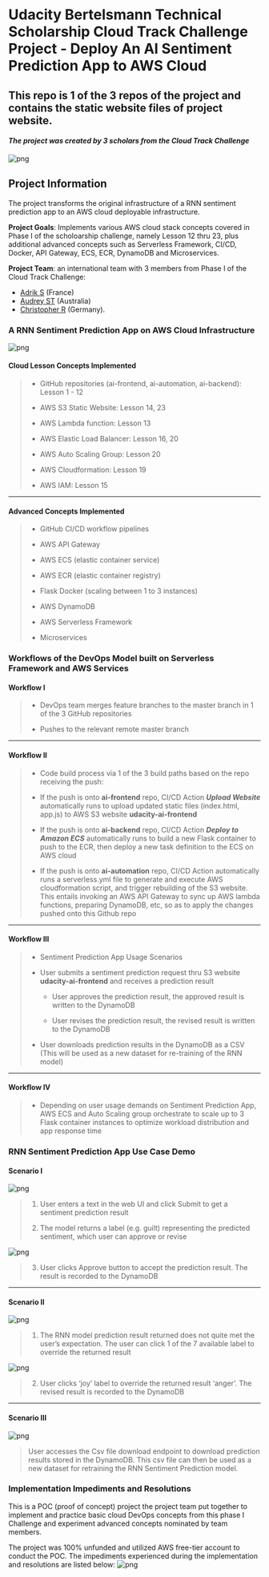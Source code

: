 # Udacity Bertelsmann Technical Scholarship Cloud Track Challenge Project - Deploy An AI Sentiment Prediction App to AWS Cloud
This repo is 1 of the 3 repos of the project and contains the static website files of project website.
 ---
#### _The project was created by 3 scholars from the Cloud Track Challenge_

![png](assets/BertelsmannChallenge.png)

## Project Information
The project transforms the original infrastructure of a RNN sentiment prediction app to an AWS cloud deployable infrastructure.

**Project Goals**: Implements various AWS cloud stack concepts covered in Phase I of the scholoarship challenge, namely Lesson 12 thru 23, plus additional advanced concepts such as Serverless Framework, CI/CD, Docker, API Gateway, ECS, ECR, DynamoDB and Microservices.

**Project Team**: an international team with 3 members from Phase I of the Cloud Track Challenge: 
* [Adrik S](https://github.com/Adriks976) (France)
* [Audrey ST](https://github.com/atan4583) (Australia)
* [Christopher R](https://github.com/christopherrauh) (Germany).


### A RNN Sentiment Prediction App on AWS Cloud Infrastructure
![png](assets/RNNappOnAWS.png)
#### Cloud Lesson Concepts Implemented
> * GitHub repositories (ai-frontend, ai-automation, ai-backend):  Lesson 1 - 12
>
> * AWS S3 Static Website: Lesson 14, 23
>
> * AWS Lambda function: Lesson 13
>
> * AWS Elastic Load Balancer: Lesson 16, 20
>
> * AWS Auto Scaling Group: Lesson 20
>
> * AWS Cloudformation: Lesson 19
>
> * AWS IAM: Lesson 15
>
 ---
#### Advanced Concepts Implemented
> * GitHub CI/CD workflow pipelines
>
> * AWS API Gateway
>
> * AWS ECS (elastic container service)
>
> * AWS ECR (elastic container registry)
>
> * Flask Docker (scaling between 1 to 3 instances)
>
> * AWS DynamoDB
>
> * AWS Serverless Framework
>
> * Microservices
>
>
### Workflows of the DevOps Model built on Serverless Framework and AWS Services
#### Workflow I
> * DevOps team merges feature branches to the master branch in 1 of the 3 GitHub repositories
>
> * Pushes to the relevant remote master branch
>
 ---
#### Workflow II
> * Code build process via 1 of the 3 build paths based on the repo receiving the push:
>
>  * If the push is onto **ai-frontend** repo, CI/CD Action **_Upload Website_** automatically runs to upload updated static files (index.html, app.js) to AWS S3 website **udacity-ai-frontend**
>
>  * If the push is onto **ai-backend** repo, CI/CD Action **_Deploy to Amazon ECS_** automatically runs to build a new Flask container to push to the ECR, then deploy a new task definition to the ECS on AWS cloud
>
>  * If the push is onto **ai-automation** repo, CI/CD Action automatically runs a serverless.yml file to generate and execute AWS cloudformation script, and trigger rebuilding of the S3 website. This entails invoking an AWS API Gateway to sync up AWS lambda functions, preparing DynamoDB, etc, so as to apply the changes pushed onto this Github repo
>
 ---
#### Workflow III
> * Sentiment Prediction App Usage Scenarios
>
>  * User submits a sentiment prediction request thru S3 website **udacity-ai-frontend** and receives a prediction result
>
>     - User approves the prediction result, the approved result is written to the DynamoDB
>
>     - User revises the prediction result, the revised result is written to the DynamoDB
>
>  * User downloads prediction results in the DynamoDB as a CSV (This will be used as a new dataset for re-training of the RNN model)
>
 ---
#### Workflow IV
> * Depending on user usage demands on Sentiment Prediction App, AWS ECS and Auto Scaling group orchestrate to scale up to 3 Flask container instances to optimize workload distribution and app response time
>
>
### RNN Sentiment Prediction App Use Case Demo
#### Scenario I
![png](assets/UC1a.png)
> 1. User enters a text in the web UI and click Submit to get a sentiment prediction result
>
> 2. The model returns a label (e.g. guilt) representing the predicted sentiment, which user can approve or revise
>
![png](assets/UC1b.png)
> 3. User clicks Approve button to accept the prediction result. The result is recorded to the DynamoDB
>
  ---
#### Scenario II
![png](assets/UC2a.png)
> 1. The RNN model prediction result returned does not quite met the user’s expectation. The user can click 1 of the 7 available label to override the returned result
>
![png](assets/UC2b.png)
> 2. User clicks ‘joy’ label to override the returned result ‘anger’. The revised result is recorded to the DynamoDB
>
 ---
#### Scenario III
![png](assets/UC3.png)
> User accesses the Csv file download endpoint to download prediction results stored in the DynamoDB. This csv file can then be used as a new dataset for retraining the RNN Sentiment Prediction model.
>
>
### Implementation Impediments and Resolutions
This is a POC (proof of concept) project the project team put together to implement and practice basic cloud DevOps concepts from this phase I Challenge and experiment advanced concepts nominated by team members.

The project was 100% unfunded and utilized AWS free-tier account to conduct the POC. The impediments experienced during the implementation and resolutions are listed below:
![png](assets/ImpRes.png)
